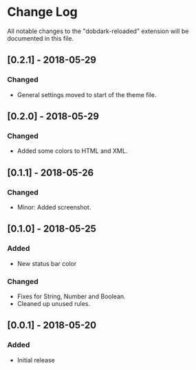 # Change Log
All notable changes to the "dobdark-reloaded" extension will be documented in this file.

## [0.2.1] - 2018-05-29
### Changed
- General settings moved to start of the theme file.

## [0.2.0] - 2018-05-29
### Changed
- Added some colors to HTML and XML.

## [0.1.1] - 2018-05-26
### Changed
- Minor: Added screenshot.

## [0.1.0] - 2018-05-25
### Added
- New status bar color
### Changed
- Fixes for String, Number and Boolean.
- Cleaned up unused rules.
 
## [0.0.1] - 2018-05-20
### Added
- Initial release